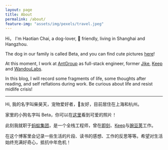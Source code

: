 ```yaml
---
layout: page
title: About
permalink: /about/
feature-img: "assets/img/pexels/travel.jpeg"
---
```


Hi， I'm Haotian Chai, a dog-lover, 🌈 friendly, living in Shanghai and Hangzhou.

The dog in our family is called Beta, and you can find cute pictures [here](/beta/)!

At this moment, I work at [AntGroup](https://www.antgroup.com/en) as full-stack engineer, former [Jike](https://okjike.com/), [Keep](https://www.keepkeep.com/) and [WandouLabs](https://www.wandoujia.com/).

In this blog, I will record some fragments of life, some thoughts after reading, and self reflations during work. Be curious about life and resist midlife crisis!
<hr />
Hi, 我的名字叫柴昊天，宠物爱好者，🌈友好，目前居住在上海和杭州。

家里的小狗名字叫 Beta，你可以在[这里](/beta/)看到可爱的照片！

此刻我就职于[蚂蚁集团](https://www.antgroup.com/en)，是一个全栈工程师，曾在[即刻](https://okjike.com/)、[Keep](https://www.keepkeep.com/)与[豌豆荚](https://www.wandoujia.com/)工作。

在这个博客里会记录一些生活的片段、读书的感想、工作的反思等等。希望对生活始终充满好奇心，抵抗中年危机！

